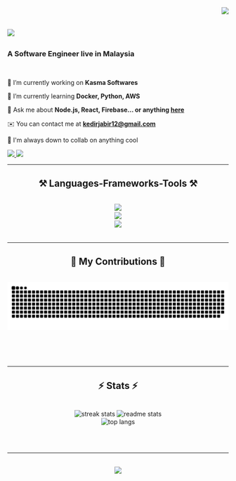 <img align="right" src="https://visitor-badge.laobi.icu/badge?page_id=IbnuJabir.IbnuJabir" />

<h1 align="left">
      <img src="https://readme-typing-svg.herokuapp.com/?font=Righteous&size=35&center=true&vCenter=true&width=500&height=70&duration=4000&lines=Hi+There!+👋;+I'm+Kedir+Jabir!;" />
</h1>

<h3 align="left">A Software Engineer live in Malaysia </h3>

<br/>

<div align="left">
 
 🔭 I’m currently working on **Kasma Softwares**
 
 🌱 I’m currently learning **Docker, Python, AWS**

💬 Ask me about **Node.js, React, Firebase... or anything [here](https://github.com/IbnuJabir/IbnuJabir/issues)**

✉️ You can contact me at **kedirjabir12@gmail.com**

🤝 I'm always down to collab on anything cool 
 </div>
 
<div align="left"> 
  <a href="mailto:kedirjabir12@gmail.com">
      <img src="https://img.shields.io/badge/Gmail-333333?style=for-the-badge&logo=gmail&logoColor=red" />
  </a>
  <a href="https://www.linkedin.com/in/ibnu-jabir/" target="_blank">
      <img src="https://img.shields.io/badge/LinkedIn-0077B5?style=for-the-badge&logo=linkedin&logoColor=white" target="_blank" />
  </a>
<!--   <a href="https://salesp07.github.io" target="_blank">
       <img src="https://img.shields.io/badge/Portfolio-FF5722?style=for-the-badge&logo=todoist&logoColor=white" target="_blank" /> 
  </a> -->
</div>

 <hr/>
 
<h2 align="center">⚒️ Languages-Frameworks-Tools ⚒️</h2>
<br/>
<div align="center">
      <img src="https://skillicons.dev/icons?i=tailwind,bootstrap,mui,html,css,vscode,github,git" /><br>
      <img src="https://skillicons.dev/icons?i=nodejs,express,redux,react,nextjs,flask,firebase,mongodb,mysql" /><br>
      <img src="https://skillicons.dev/icons?i=python,javascript,typescript,c,cpp,bash,linux" /><br>
</div>

<br/>
<hr/>

<div align="center">
  <h2>🐍 My Contributions 🐍</h2>
  <br>
  <img alt="snake eating my contributions" src="https://raw.githubusercontent.com/IbnuJabir/IbnuJabir/output/github-contribution-grid-snake.svg" />
  
  <br/><br/><br/>
</div>

<hr/>

<h2 align="center">⚡ Stats ⚡</h2>
<br>
<div align=center>
  <img width=390 src="https://streak-stats.demolab.com/?user=IbnuJabir&count_private=true&theme=react&border_radius=10" alt="streak stats"/>
  <img width=390 src="https://github-readme-stats.vercel.app/api?username=IbnuJabir&count_private=true&show_icons=true&theme=react&rank_icon=github&border_radius=10" alt="readme stats" />
  <br/>
  <img width=325 align="center" src="https://github-readme-stats.vercel.app/api/top-langs/?username=IbnuJabir&hide=HTML&langs_count=8&layout=compact&theme=react&border_radius=10&size_weight=0.5&count_weight=0.5&exclude_repo=github-readme-stats" alt="top langs" />
</div>

<br/><br/>

<hr/>

<br/>

<div align="center">
            <img src="https://readme-typing-svg.herokuapp.com/?font=Righteous&size=35&center=true&vCenter=true&width=900&height=70&duration=9000&lines=I'm+always+down+to+collab!;shout+me+a+message+at+kedirjabir12@gmail.com!;" />

</div>

<br/>
